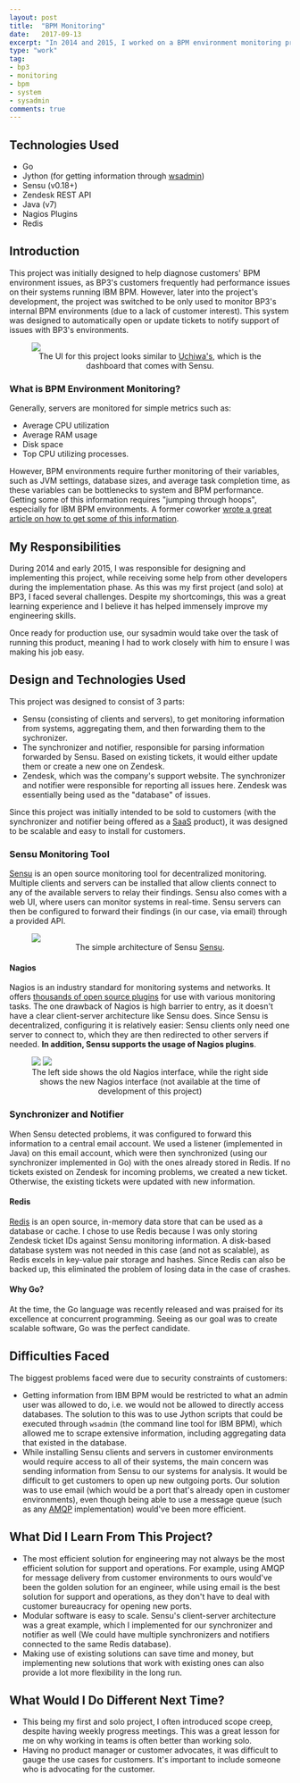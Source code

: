 ```yaml
---
layout: post
title:  "BPM Monitoring"
date:   2017-09-13
excerpt: "In 2014 and 2015, I worked on a BPM environment monitoring project that allowed monitoring various system and BPM-specific parameters. The system could be configured to notify sysadmins when a threshold was passed. Although eventually only used internally, this was my first and solo project at BP3."
type: "work"
tag:
- bp3
- monitoring
- bpm
- system
- sysadmin
comments: true
---
```

## Technologies Used
* Go
* Jython (for getting information through [wsadmin](https://en.wikipedia.org/wiki/Wsadmin))
* Sensu (v0.18+)
* Zendesk REST API
* Java (v7)
* Nagios Plugins
* Redis

## Introduction
This project was initially designed to help diagnose customers' BPM environment issues, as BP3's customers frequently had performance issues on their systems running IBM BPM. However, later into the project's development, the project was switched to be only used to monitor BP3's internal BPM environments (due to a lack of customer interest). This system was designed to automatically open or update tickets to notify support of issues with BP3's environments.

<figure>
  <a href="https://raw.githubusercontent.com/sensu/uchiwa/master/docs/uchiwa-ui.png"><img src="https://raw.githubusercontent.com/sensu/uchiwa/master/docs/uchiwa-ui.png"></a>
  <center><figcaption>The UI for this project looks similar to <a href="https://github.com/sensu/uchiwa">Uchiwa's</a>, which is the dashboard that comes with Sensu.</figcaption></center>
</figure>

### What is BPM Environment Monitoring?
Generally, servers are monitored for simple metrics such as:
* Average CPU utilization
* Average RAM usage
* Disk space
* Top CPU utilizing processes. 

However, BPM environments require further monitoring of their variables, such as JVM settings, database sizes, and average task completion time, as these variables can be bottlenecks to system and BPM performance. Getting some of this information requires "jumping through hoops", especially for IBM BPM environments. A former coworker [wrote a great article on how to get some of this information](https://support.bp-3.com/hc/en-us/articles/201297396-BPM-Monitoring-overview).

## My Responsibilities
During 2014 and early 2015, I was responsible for designing and implementing this project, while receiving some help from other developers during the implementation phase. As this was my first project (and solo) at BP3, I faced several challenges. Despite my shortcomings, this was a great learning experience and I believe it has helped immensely improve my engineering skills.

Once ready for production use, our sysadmin would take over the task of running this product, meaning I had to work closely with him to ensure I was making his job easy.

## Design and Technologies Used
This project was designed to consist of 3 parts:
* Sensu (consisting of clients and servers), to get monitoring information from systems, aggregating them, and then forwarding them to the sychronizer.
* The synchronizer and notifier, responsible for parsing information forwarded by Sensu. Based on existing tickets, it would either update them or create a new one on Zendesk.
* Zendesk, which was the company's support website. The synchronizer and notifier were responsible for reporting all issues here. Zendesk was essentially being used as the "database" of issues.

Since this project was initially intended to be sold to customers (with the synchronizer and notifier being offered as a [SaaS](https://en.wikipedia.org/wiki/Software_as_a_service) product), it was designed to be scalable and easy to install for customers.

### Sensu Monitoring Tool
[Sensu](https://github.com/sensu/sensu) is an open source monitoring tool for decentralized monitoring. Multiple clients and servers can be installed that allow clients connect to any of the available servers to relay their findings. Sensu also comes with a web UI, where users can monitor systems in real-time. Sensu servers can then be configured to forward their findings (in our case, via email) through a provided API.

<figure>
  <a href="https://sensuapp.org/docs/1.0/img/sensu-diagram.gif"><img src="https://sensuapp.org/docs/1.0/img/sensu-diagram.gif"></a>
  <center><figcaption>The simple architecture of Sensu <a href="https://sensuapp.org/docs/latest/overview/architecture.html">Sensu</a>.</figcaption></center>
</figure>

#### Nagios
Nagios is an industry standard for monitoring systems and networks. It offers [thousands of open source plugins](https://exchange.nagios.org/) for use with various monitoring tasks. The one drawback of Nagios is high barrier to entry, as it doesn't have a clear client-server architecture like Sensu does. Since Sensu is decentralized, configuring it is relatively easier: Sensu clients only need one server to connect to, which they are then redirected to other servers if needed. **In addition, Sensu supports the usage of Nagios plugins**.

<figure class="half">
  <a href="https://wiki-ext.aps.anl.gov/epics/images/a/ae/NagiosServicesDetail.jpg"><img src="https://wiki-ext.aps.anl.gov/epics/images/a/ae/NagiosServicesDetail.jpg"></a>
  <a href="https://www.nagios.com/wp-content/uploads/2016/02/Modern_Web_Interface_Drop_5.jpg"><img src="https://www.nagios.com/wp-content/uploads/2016/02/Modern_Web_Interface_Drop_5.jpg"></a>
  <center><figcaption>The left side shows the old Nagios interface, while the right side shows the new Nagios interface (not available at the time of development of this project)</figcaption></center>
</figure>

### Synchronizer and Notifier
When Sensu detected problems, it was configured to forward this information to a central email account. We used a listener (implemented in Java) on this email account, which were then synchronized (using our synchronizer implemented in Go) with the ones already stored in Redis. If no tickets existed on Zendesk for incoming problems, we created a new ticket. Otherwise, the existing tickets were updated with new information.

#### Redis
[Redis](https://redis.io/) is an open source, in-memory data store that can be used as a database or cache. I chose to use Redis because I was only storing Zendesk ticket IDs against Sensu monitoring information. A disk-based database system was not needed in this case (and not as scalable), as Redis excels in key-value pair storage and hashes. Since Redis can also be backed up, this eliminated the problem of losing data in the case of crashes.

#### Why Go?
At the time, the Go language was recently released and was praised for its excellence at concurrent programming. Seeing as our goal was to create scalable software, Go was the perfect candidate.

## Difficulties Faced
The biggest problems faced were due to security constraints of customers:
* Getting information from IBM BPM would be restricted to what an admin user was allowed to do, i.e. we would not be allowed to directly access databases. The solution to this was to use Jython scripts that could be executed through `wsadmin` (the command line tool for IBM BPM), which allowed me to scrape extensive information, including aggregating data that existed in the database.
* While installing Sensu clients and servers in customer environments would require access to all of their systems, the main concern was sending information from Sensu to our systems for analysis. It would be difficult to get customers to open up new outgoing ports. Our solution was to use email (which would be a port that's already open in customer environments), even though being able to use a message queue (such as any [AMQP](https://www.amqp.org/) implementation) would've been more efficient.

## What Did I Learn From This Project?
* The most efficient solution for engineering may not always be the most efficient solution for support and operations. For example, using AMQP for message delivery from customer environments to ours would've been the golden solution for an engineer, while using email is the best solution for support and operations, as they don't have to deal with customer bureaucracy for opening new ports.
* Modular software is easy to scale. Sensu's client-server architecture was a great example, which I implemented for our synchronizer and notifier as well (We could have multiple synchronizers and notifiers connected to the same Redis database).
* Making use of existing solutions can save time and money, but implementing new solutions that work with existing ones can also provide a lot more flexibility in the long run.

## What Would I Do Different Next Time?
* This being my first and solo project, I often introduced scope creep, despite having weekly progress meetings. This was a great lesson for me on why working in teams is often better than working solo.
* Having no product manager or customer advocates, it was difficult to gauge the use cases for customers. It's important to include someone who is advocating for the customer.
